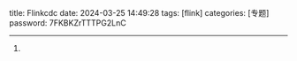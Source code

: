 title: Flinkcdc 
date: 2024-03-25 14:49:28 
tags: [flink]
categories: [专题]
password: 7FKBKZrTTTPG2LnC

---
 <!--more-->

1. 